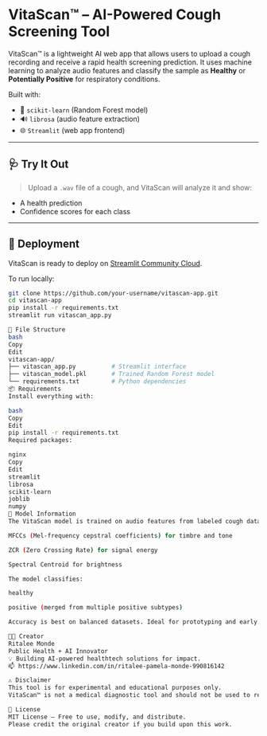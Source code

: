 # VitaScan™ – AI-Powered Cough Screening Tool

VitaScan™ is a lightweight AI web app that allows users to upload a cough recording and receive a rapid health screening prediction. It uses machine learning to analyze audio features and classify the sample as **Healthy** or **Potentially Positive** for respiratory conditions.

Built with:
- 🧠 `scikit-learn` (Random Forest model)
- 🔊 `librosa` (audio feature extraction)
- 🌐 `Streamlit` (web app frontend)

---

## 🩺 Try It Out

> Upload a `.wav` file of a cough, and VitaScan will analyze it and show:
- A health prediction
- Confidence scores for each class

---

## 🚀 Deployment

VitaScan is ready to deploy on [Streamlit Community Cloud](https://streamlit.io/cloud).

To run locally:

```bash
git clone https://github.com/your-username/vitascan-app.git
cd vitascan-app
pip install -r requirements.txt
streamlit run vitascan_app.py

📁 File Structure
bash
Copy
Edit
vitascan-app/
├── vitascan_app.py          # Streamlit interface
├── vitascan_model.pkl       # Trained Random Forest model
└── requirements.txt         # Python dependencies
📦 Requirements
Install everything with:

bash
Copy
Edit
pip install -r requirements.txt
Required packages:

nginx
Copy
Edit
streamlit
librosa
scikit-learn
joblib
numpy
🤖 Model Information
The VitaScan model is trained on audio features from labeled cough datasets. It uses:

MFCCs (Mel-frequency cepstral coefficients) for timbre and tone

ZCR (Zero Crossing Rate) for signal energy

Spectral Centroid for brightness

The model classifies:

healthy

positive (merged from multiple positive subtypes)

Accuracy is best on balanced datasets. Ideal for prototyping and early research use.

👩‍💻 Creator
Ritalee Monde
Public Health + AI Innovator
💡 Building AI-powered healthtech solutions for impact.
📫 https://www.linkedin.com/in/ritalee-pamela-monde-990816142

⚠️ Disclaimer
This tool is for experimental and educational purposes only.
VitaScan™ is not a medical diagnostic tool and should not be used to replace clinical testing or professional healthcare advice.

📜 License
MIT License – Free to use, modify, and distribute.
Please credit the original creator if you build upon this work.
